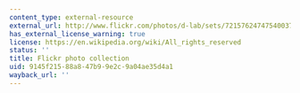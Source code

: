 ```yaml
---
content_type: external-resource
external_url: http://www.flickr.com/photos/d-lab/sets/72157624747540037/
has_external_license_warning: true
license: https://en.wikipedia.org/wiki/All_rights_reserved
status: ''
title: Flickr photo collection
uid: 9145f215-88a8-47b9-9e2c-9a04ae35d4a1
wayback_url: ''
---
```

